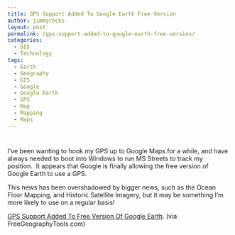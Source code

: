 ```yaml
---
title: GPS Support Added To Google Earth Free Version
author: jimmyrocks
layout: post
permalink: /gps-support-added-to-google-earth-free-version/
categories:
  - GIS
  - Technology
tags:
  - Earth
  - Geography
  - GIS
  - Google
  - Google Earth
  - GPS
  - Map
  - Mapping
  - Maps
---
```

# 

I’ve been wanting to hook my GPS up to Google Maps for a while, and have always needed to boot into Windows to run MS Streets to track my position.  It appears that Google is finally allowing the free version of Google Earth to use a GPS.

This news has been overshadowed by bigger news, such as the Ocean Floor Mapping, and Historic Satellite Imagery, but it may be something I’m more likely to use on a regular basis!

[GPS Support Added To Free Version Of Google Earth][1]. (via FreeGeographyTools.com)

 [1]: http://freegeographytools.com/2009/gps-support-added-to-free-version-of-google-earth